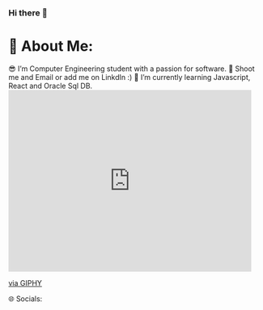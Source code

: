 ### Hi there 👋

<h1>💫 About Me:</h1>
😎 I’m Computer Engineering student with a passion for software.
🤝 Shoot me and Email or add me on LinkdIn :)
🌱 I’m currently learning Javascript, React and Oracle Sql DB.
<iframe src="https://giphy.com/embed/qgQUggAC3Pfv687qPC" width="480" height="360" frameBorder="0" class="giphy-embed" allowFullScreen></iframe><p><a href="https://giphy.com/gifs/dommespace-domme-space-programador-qgQUggAC3Pfv687qPC">via GIPHY</a></p>

🌐 Socials:


